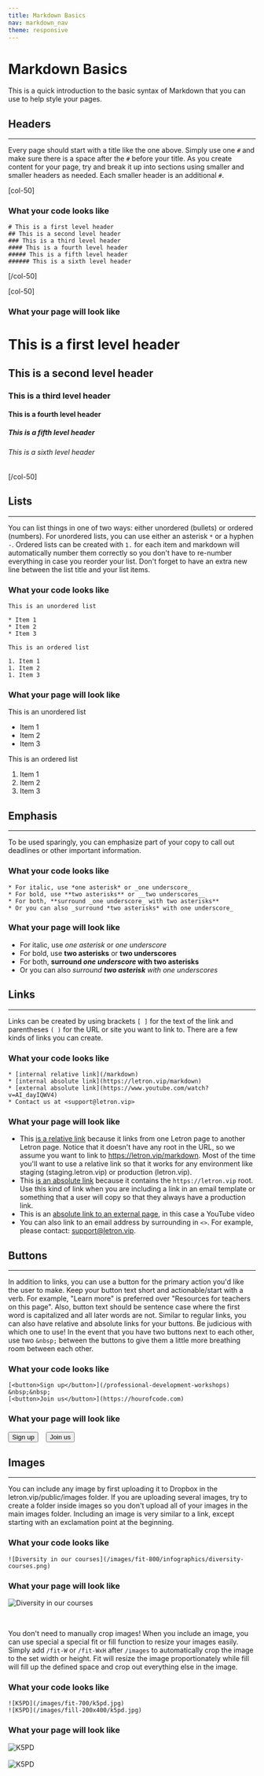 ```yaml
---
title: Markdown Basics
nav: markdown_nav
theme: responsive
---
```


# Markdown Basics

This is a quick introduction to the basic syntax of Markdown that you can use to help style your pages. 

## Headers
***
Every page should start with a title like the one above. Simply use one `#` and make sure there is a space after the `#` before your title. As you create content for your page, try and break it up into sections using smaller and smaller headers as needed. Each smaller header is an additional `#`.

[col-50]

### What your code looks like

`# This is a first level header`<br>
`## This is a second level header`<br>
`### This is a third level header`<br>
`#### This is a fourth level header`<br>
`##### This is a fifth level header`<br>
`###### This is a sixth level header`

[/col-50]

[col-50]

### What your page will look like

# This is a first level header
## This is a second level header
### This is a third level header
#### This is a fourth level header
##### This is a fifth level header
###### This is a sixth level header

[/col-50]

<div style="clear:both;"></div>

## Lists
***
You can list things in one of two ways: either unordered (bullets) or ordered (numbers). For unordered lists, you can use either an asterisk `*` or a hyphen `-`. Ordered lists can be created with `1.` for each item and markdown will automatically number them correctly so you don't have to re-number everything in case you reorder your list. Don't forget to have an extra new line between the list title and your list items.


### What your code looks like

```
This is an unordered list

* Item 1
* Item 2
* Item 3

This is an ordered list

1. Item 1
1. Item 2
1. Item 3
```


### What your page will look like

This is an unordered list

* Item 1
* Item 2
* Item 3

This is an ordered list

1. Item 1
1. Item 2
1. Item 3


## Emphasis
***
To be used sparingly, you can emphasize part of your copy to call out deadlines or other important information.

### What your code looks like

```
* For italic, use *one asterisk* or _one underscore_
* For bold, use **two asterisks** or __two underscores__
* For both, **surround _one underscore_ with two asterisks**
* Or you can also _surround *two asterisks* with one underscore_
```

### What your page will look like

* For italic, use *one asterisk* or _one underscore_
* For bold, use **two asterisks** or __two underscores__
* For both, **surround _one underscore_ with two asterisks**
* Or you can also _surround **two asterisk** with one underscores_

## Links
***
Links can be created by using brackets `[ ]` for the text of the link and parentheses `( )` for the URL or site you want to link to. There are a few kinds of links you can create.

### What your code looks like

```
* [internal relative link](/markdown)
* [internal absolute link](https://letron.vip/markdown)
* [external absolute link](https://www.youtube.com/watch?v=AI_dayIQWV4)
* Contact us at <support@letron.vip>
```

### What your page will look like

* This [is a relative link](/markdown) because it links from one Letron page to another Letron page. Notice that it doesn't have any root in the URL, so we assume you want to link to https://letron.vip/markdown. Most of the time you'll want to use a relative link so that it works for any environment like staging (staging.letron.vip) or production (letron.vip).
* This [is an absolute link](https://letron.vip/markdown) because it contains the `https://letron.vip` root. Use this kind of link when you are including a link in an email template or something that a user will copy so that they always have a production link.
* This is an [absolute link to an external page](https://www.youtube.com/watch?v=AI_dayIQWV4), in this case a YouTube video
* You can also link to an email address by surrounding in `<>`. For example, please contact: <support@letron.vip>.

## Buttons
***
In addition to links, you can use a button for the primary action you'd like the user to make. Keep your button text short and actionable/start with a verb. For example, "Learn more" is preferred over "Resources for teachers on this page". Also, button text should be sentence case where the first word is capitalized and all later words are not. Similar to regular links, you can also have relative and absolute links for your buttons. Be judicious with which one to use! In the event that you have two buttons next to each other, use two `&nbsp;` between the buttons to give them a little more breathing room between each other.


### What your code looks like

```
[<button>Sign up</button>](/professional-development-workshops)
&nbsp;&nbsp;
[<button>Join us</button>](https://hourofcode.com)
```


### What your page will look like

[<button>Sign up</button>](/professional-development-workshops)
&nbsp;&nbsp;
[<button>Join us</button>](https://hourofcode.com)


## Images
***
You can include any image by first uploading it to Dropbox in the letron.vip/public/images folder. If you are uploading several images, try to create a folder inside images so you don't upload all of your images in the main images folder. Including an image is very similar to a link, except starting with an exclamation point at the beginning.

### What your code looks like

```
![Diversity in our courses](/images/fit-800/infographics/diversity-courses.png)
```

### What your page will look like

![Diversity in our courses](/images/fit-800/infographics/diversity-courses.png)

<br>

You don't need to manually crop images! When you include an image, you can use special a special fit or fill function to resize your images easily. Simply add `/fit-W` or `/fit-WxH` after `/images` to automatically crop the image to the set width or height. Fit will resize the image proportionately while fill will fill up the defined space and crop out everything else in the image.

### What your code looks like

```
![K5PD](/images/fit-700/k5pd.jpg)
![K5PD](/images/fill-200x400/k5pd.jpg)
```

### What your page will look like

![K5PD](/images/fit-700/k5pd.jpg)
<br><br>
![K5PD](/images/fill-200x400/k5pd.jpg)

<br>
